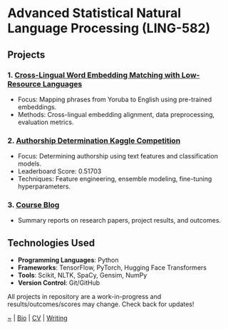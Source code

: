 # Advanced Statistical Natural Language Processing (LING-582)

## Projects

### 1. [Cross-Lingual Word Embedding Matching with Low-Resource Languages](https://smbirnbaum.github.io/work/adv-statistical-nlp/cross-embed)

-   Focus: Mapping phrases from Yoruba to English using pre-trained embeddings.
-   Methods: Cross-lingual embedding alignment, data preprocessing, evaluation metrics.

### 2. [Authorship Determination Kaggle Competition](https://smbirnbaum.github.io/work/adv-statistical-nlp/authorship-verification)

-   Focus: Determining authorship using text features and classification models.
-   Leaderboard Score: 0.51703
-   Techniques: Feature engineering, ensemble modeling, fine-tuning hyperparameters.

### 3. [Course Blog](https://smbirnbaum.github.io/work/adv-statistical-nlp/course-blog)

-   Summary reports on research papers, project results, and outcomes.

## Technologies Used

-   **Programming Languages**: Python
-   **Frameworks**: TensorFlow, PyTorch, Hugging Face Transformers
-   **Tools**: Scikit, NLTK, SpaCy, Gensim, NumPy
-   **Version Control**: Git/GitHub

All projects in repository are a work-in-progress and results/outcomes/scores may change. Check back for updates!

[~](https://smbirnbaum.github.io/work) | [Bio](https://smbirnbaum.github.io/work/bio/) | [CV](https://smbirnbaum.github.io/work/cv/) | [Writing](https://smbirnbaum.github.io/work/writing/)